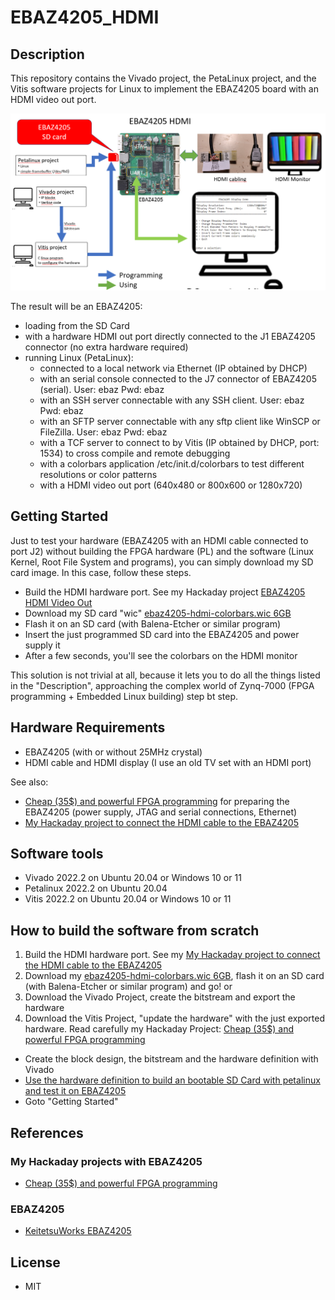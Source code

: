 # EBAZ4205_HDMI

## Description

This repository contains the Vivado project, the PetaLinux project, and the Vitis software projects for Linux to implement the EBAZ4205 board with an HDMI video out port.

![](./docs/EBAZ4205-HDMI.png)

The result will be an EBAZ4205:
* loading from the SD Card
* with a hardware HDMI out port directly connected to the J1 EBAZ4205 connector (no extra hardware required)
* running Linux (PetaLinux):
    * connected to a local network via Ethernet (IP obtained by DHCP)
    * with an serial console connected to the J7 connector of EBAZ4205 (serial). User: ebaz  Pwd: ebaz
    * with an SSH server connectable with any SSH client. User: ebaz  Pwd: ebaz
    * with an SFTP server connectable with any sftp client like WinSCP or FileZilla. User: ebaz  Pwd: ebaz 
    * with a TCF server to connect to by Vitis (IP obtained by DHCP, port: 1534) to cross compile and remote debugging 
    * with a colorbars application /etc/init.d/colorbars to test different resolutions or color patterns 
    * with a HDMI video out port (640x480 or 800x600 or 1280x720) 

## Getting Started
Just to test your hardware (EBAZ4205 with an HDMI cable connected to port J2) without building the FPGA hardware (PL) and the software (Linux Kernel, Root File System and programs), you can simply download my SD card image.
In this case, follow these steps.
* Build the HDMI hardware port. See my Hackaday project [EBAZ4205 HDMI Video Out](https://hackaday.io/project/189164-ebaz4205-hdmi-video-out)
* Download my SD card "wic" [ebaz4205-hdmi-colorbars.wic 6GB](https://bit.ly/3ZoYBp8)
* Flash it on an SD card (with Balena-Etcher or similar program)
* Insert the just programmed SD card into the EBAZ4205 and power supply it
* After a few seconds, you'll see the colorbars on the HDMI monitor 
 
This solution is not trivial at all, because it lets you to do all the things listed in the "Description", approaching the complex world of Zynq-7000 (FPGA programming + Embedded Linux building) step bt step.

## Hardware Requirements
* EBAZ4205 (with or without 25MHz crystal)
* HDMI cable and HDMI display (I use an old TV set with an HDMI port) 

See also:
* [Cheap (35$) and powerful FPGA programming](https://hackaday.io/project/187351-cheap-35-and-powerful-fpga-programming)
 for preparing the EBAZ4205 (power supply, JTAG and serial connections, Ethernet)
* [My Hackaday project to connect the HDMI cable to the EBAZ4205](https://hackaday.io/project/189164-ebaz4205-hdmi-video-out)
 
## Software tools
* Vivado 2022.2 on Ubuntu 20.04 or Windows 10 or 11
* Petalinux 2022.2 on Ubuntu 20.04
* Vitis 2022.2 on Ubuntu 20.04 or Windows 10 or 11

## How to build the software from scratch
1) Build the HDMI hardware port. See my [My Hackaday project to connect the HDMI cable to the EBAZ4205](https://hackaday.io/project/189164-ebaz4205-hdmi-video-out)
2) Download my [ebaz4205-hdmi-colorbars.wic 6GB](https://bit.ly/3ZoYBp8), flash it on an SD card (with Balena-Etcher or similar program) and go! 
or 
3) Download the Vivado Project, create the bitstream and export the hardware
4) Download the Vitis Project, "update the hardware" with the just exported hardware.  Read carefully my Hackaday Project: [Cheap (35$) and powerful FPGA programming](https://hackaday.io/project/187351-cheap-35-and-powerful-fpga-programming)
* Create the block design, the bitstream and the hardware definition with Vivado
* [Use the hardware definition to build an bootable SD Card with petalinux and test it on EBAZ4205](./docs/how-to-build.md)
* Goto "Getting Started"

## References

### My Hackaday projects with EBAZ4205
* [Cheap (35$) and powerful FPGA programming](https://hackaday.io/project/187351-cheap-35-and-powerful-fpga-programming)

### EBAZ4205
* [KeitetsuWorks EBAZ4205](https://github.com/KeitetsuWorks/EBAZ4205)

## License
* MIT
